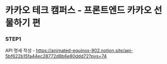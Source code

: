 # 카카오 테크 캠퍼스 - 프론트엔드 카카오 선물하기 편

### STEP1

API 명세 작성 - https://animated-equinox-902.notion.site/api-5bf622b15fa44ec28772d8b6e80ddd72?pvs=74
